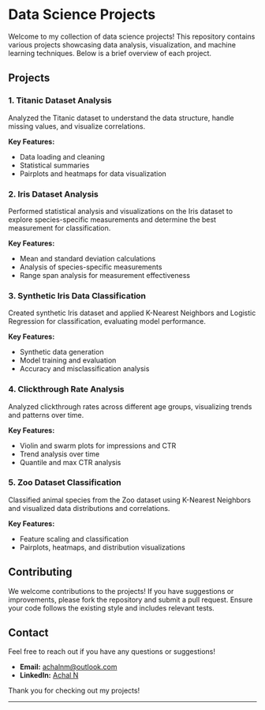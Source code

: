 # Data Science Projects

Welcome to my collection of data science projects! This repository contains various projects showcasing data analysis, visualization, and machine learning techniques. Below is a brief overview of each project.

## Projects

### 1. Titanic Dataset Analysis

Analyzed the Titanic dataset to understand the data structure, handle missing values, and visualize correlations.

**Key Features:**
- Data loading and cleaning
- Statistical summaries
- Pairplots and heatmaps for data visualization

### 2. Iris Dataset Analysis

Performed statistical analysis and visualizations on the Iris dataset to explore species-specific measurements and determine the best measurement for classification.

**Key Features:**
- Mean and standard deviation calculations
- Analysis of species-specific measurements
- Range span analysis for measurement effectiveness

### 3. Synthetic Iris Data Classification

Created synthetic Iris dataset and applied K-Nearest Neighbors and Logistic Regression for classification, evaluating model performance.

**Key Features:**
- Synthetic data generation
- Model training and evaluation
- Accuracy and misclassification analysis

### 4. Clickthrough Rate Analysis

Analyzed clickthrough rates across different age groups, visualizing trends and patterns over time.

**Key Features:**
- Violin and swarm plots for impressions and CTR
- Trend analysis over time
- Quantile and max CTR analysis

### 5. Zoo Dataset Classification

Classified animal species from the Zoo dataset using K-Nearest Neighbors and visualized data distributions and correlations.

**Key Features:**
- Feature scaling and classification
- Pairplots, heatmaps, and distribution visualizations

## Contributing

We welcome contributions to the projects! If you have suggestions or improvements, please fork the repository and submit a pull request. Ensure your code follows the existing style and includes relevant tests.

## Contact

Feel free to reach out if you have any questions or suggestions!

- **Email:** [achalnm@outlook.com](mailto:achalnm@outlook.com)
- **LinkedIn:** [Achal N](https://www.linkedin.com/in/achal-n-35153821b)

Thank you for checking out my projects!


---



